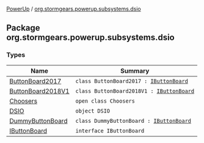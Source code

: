 [PowerUp](../index.md) / [org.stormgears.powerup.subsystems.dsio](./index.md)

## Package org.stormgears.powerup.subsystems.dsio

### Types

| Name | Summary |
|---|---|
| [ButtonBoard2017](-button-board2017/index.md) | `class ButtonBoard2017 : `[`IButtonBoard`](-i-button-board/index.md) |
| [ButtonBoard2018V1](-button-board2018-v1/index.md) | `class ButtonBoard2018V1 : `[`IButtonBoard`](-i-button-board/index.md) |
| [Choosers](-choosers/index.md) | `open class Choosers` |
| [DSIO](-d-s-i-o/index.md) | `object DSIO` |
| [DummyButtonBoard](-dummy-button-board/index.md) | `class DummyButtonBoard : `[`IButtonBoard`](-i-button-board/index.md) |
| [IButtonBoard](-i-button-board/index.md) | `interface IButtonBoard` |
